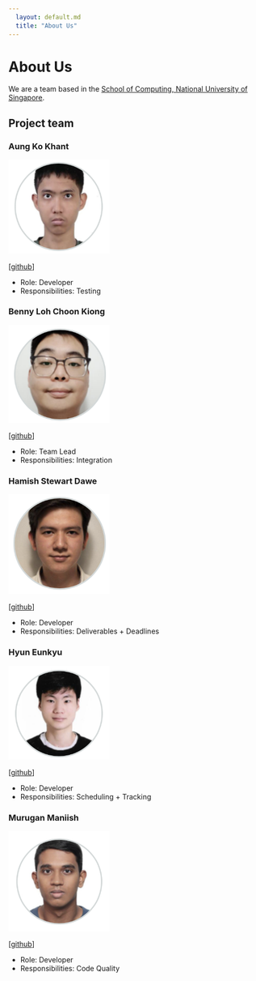 ```yaml
---
  layout: default.md
  title: "About Us"
---
```


# About Us

We are a team based in the [School of Computing, National University of Singapore](http://www.comp.nus.edu.sg).

## Project team

### Aung Ko Khant

<img src="images/ko-khan.png" width="200px">

[[github](https://github.com/Ko-Khan)]

* Role: Developer
* Responsibilities: Testing

### Benny Loh Choon Kiong

<img src="images/bennylck.png" width="200px">

[[github](https://github.com/bennyLCK)]

* Role: Team Lead
* Responsibilities: Integration

### Hamish Stewart Dawe

<img src="images/h4mes.png" width="200px">

[[github](https://github.com/H4mes)]

* Role: Developer
* Responsibilities: Deliverables + Deadlines
### Hyun Eunkyu

<img src="images/howlong11.png" width="200px">

[[github](https://github.com/Howlong11)]

* Role: Developer
* Responsibilities: Scheduling + Tracking

### Murugan Maniish

<img src="images/murugan-maniish.png" width="200px">

[[github](https://github.com/Murugan-Maniish)]

* Role: Developer
* Responsibilities: Code Quality
